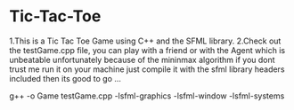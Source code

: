# Tic-Tac-Toe

1.This is a Tic Tac Toe Game using C++ and the SFML library.
2.Check out the testGame.cpp file, you can play with a friend or with the Agent which is unbeatable unfortunately because of the mininmax algorithm  if you dont trust me run it on your machine just compile it with the sfml library headers included then its good to go ...

g++ -o Game testGame.cpp -lsfml-graphics -lsfml-window -lsfml-systems

